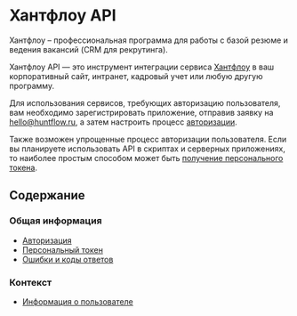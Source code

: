 # Хантфлоу API


Хантфлоу – профессиональная программа для работы с базой резюме и ведения вакансий (CRM для рекрутинга).

Хантфлоу API — это инструмент интеграции сервиса [Хантфлоу](https://huntflow.ru) в ваш корпоративный сайт, интранет, кадровый учет или любую другую программу. 

Для использования сервисов, требующих авторизацию пользователя, вам необходимо
зарегистрировать приложение, отправив заявку на [hello@huntflow.ru](mailto:hello@huntflow.ru), а затем настроить процесс [авторизации](ru/authorization.md).

Также возможен упрощенные процесс авторизации пользователя. Если вы планируете использовать API в скриптах и серверных приложениях, то наиболее простым способом может быть [получение персонального токена](ru/personal_token.md). 

<a name="toc"></a>
## Содержание

<a name="general"></a>
### Общая информация

* [Авторизация](ru/authorization.md)
* [Персональный токен](ru/personal_token.md)
* [Ошибки и коды ответов](ru/errors.md)

<a name="context"></a>
### Контекст

* [Информация о пользователе](ru/user.md#me)
